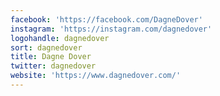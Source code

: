 ```yaml
---
facebook: 'https://facebook.com/DagneDover'
instagram: 'https://instagram.com/dagnedover'
logohandle: dagnedover
sort: dagnedover
title: Dagne Dover
twitter: dagnedover
website: 'https://www.dagnedover.com/'
---
```

